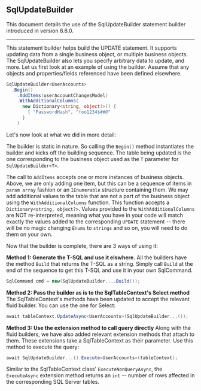 ## SqlUpdateBuilder

This document details the use of the SqlUpdateBuilder statement builder introduced in version 8.8.0.

---
This statement builder helps build the UPDATE statement. It supports updating data from a single business object, or multiple business objects. The SqlUpdateBuilder also lets you specify arbitrary data to update, and more. Let us first look at an example of using the builder. Assume that any objects and properties/fields referenced have been defined elsewhere.

```c#
SqlUpdateBuilder<UserAccounts>
  .Begin()
    .AddItems(userAccountChangesModel)
    .WithAdditionalColumns(
      new Dictionary<string, object?>() {
        { "PasswordHash", "foo1234$##@"
      }
    )
```

Let's now look at what we did in more detail:

The builder is static in nature. So calling the `Begin()` method instantiates the builder and kicks off the building sequence. The table being updated is the one corresponding to the business object used as the `T` parameter for `SqlUpdateBuilder<T>`.

The call to `AddItems` accepts one or more instances of business objects. Above, we are only adding one item, but this can be a sequence of items in `param array` fashion or an `IEnumerable` structure containing them. We may add additional values to the table that are not a part of the business object using the `WithAdditionalColumns` function. This function accepts a `Dictionary<string, object?>`. Values provided to the `WithAdditionalColumns` are NOT re-interpreted, meaning what you have in your code will match exactly the values added to the corresponding `UPDATE` statement -- there will be no magic changing `Enums` to `strings` and so on, you will need to do them on your own.

Now that the builder is complete, there are 3 ways of using it:

**Method 1: Generate the T-SQL and use it elswhere.**
All the builders have the method `Build` that returns the T-SQL as a string. Simply call `Build` at the end of the sequence to get this T-SQL and use it in your own SqlCommand.

```c#
SqlCommand cmd = new(SqlUpdateBuilder....Build());
```

**Method 2: Pass the builder as is to the SqlTableContext's Select method**
The SqlTableContext's methods have been updated to accept the relevant fluid builder. You can use the one for Select:

```c#
await tableContext.UpdateAsync<UserAccounts>(SqlUpdateBuilder...());
```

**Method 3: Use the extension method to call query directly**
Along with the fluid builders, we have also added relevant extension methods that attach to them. These extensions take a SqlTableContext as their parameter. Use this method to execute the query:

```c#
await SqlUpdateBuilder...().Execute<UserAccounts>(tableContext);
```

Similar to the SqlTableContext class' `ExecuteNonQueryAsync`, the `ExecuteAsync` extension method returns an `int` -- number of rows affected in the corresponding SQL Server tables.

